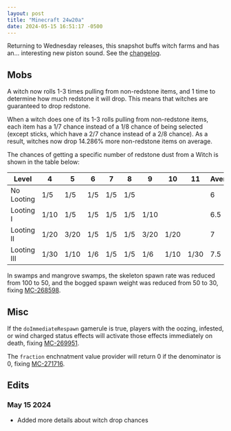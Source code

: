 ```yaml
---
layout: post
title: "Minecraft 24w20a"
date: 2024-05-15 16:51:17 -0500
---
```


Returning to Wednesday releases, this snapshot buffs witch farms and has an... interesting new piston sound. See the [changelog](https://www.minecraft.net/en-us/article/minecraft-snapshot-24w20a).

## Mobs

A witch now rolls 1-3 times pulling from non-redstone items, and 1 time to determine how much redstone it will drop. This means that witches are guaranteed to drop redstone.

When a witch does one of its 1-3 rolls pulling from non-redstone items, each item has a 1/7 chance instead of a 1/8 chance of being selected (except sticks, which have a 2/7 chance instead of a 2/8 chance). As a result, witches now drop 14.286% more non-redstone items on average.

The chances of getting a specific number of redstone dust from a Witch is shown in the table below:

| Level       | 4    | 5    | 6   | 7   | 8   | 9    | 10   | 11   | Average |
| ----------- | ---- | ---- | --- | --- | --- | ---- | ---- | ---- | ------- |
| No Looting  | 1/5  | 1/5  | 1/5 | 1/5 | 1/5 |      |      |      | 6       |
| Looting I   | 1/10 | 1/5  | 1/5 | 1/5 | 1/5 | 1/10 |      |      | 6.5     |
| Looting II  | 1/20 | 3/20 | 1/5 | 1/5 | 1/5 | 3/20 | 1/20 |      | 7       |
| Looting III | 1/30 | 1/10 | 1/6 | 1/5 | 1/5 | 1/6  | 1/10 | 1/30 | 7.5     |

In swamps and mangrove swamps, the skeleton spawn rate was reduced from 100 to 50, and the bogged spawn weight was reduced from 50 to 30, fixing [MC-268598](https://bugs.mojang.com/browse/MC-268598).

## Misc

If the `doImmediateRespawn` gamerule is true, players with the oozing, infested, or wind charged status effects will activate those effects immediately on death, fixing [MC-269951](https://bugs.mojang.com/browse/MC-269951).

The `fraction` enchnatment value provider will return 0 if the denominator is 0, fixing [MC-271716](https://bugs.mojang.com/browse/MC-271716).

## Edits

### May 15 2024

- Added more details about witch drop chances

